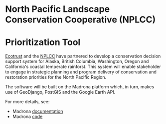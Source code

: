 # North Pacific Landscape Conservation Cooperative (NPLCC) 
# Prioritization Tool

[Ecotrust](http://ecotrust.org) and the [NPLCC](http://www.fws.gov/pacific/Climatechange/nplcc/) have partnered 
to develop a conservation decision support system for Alaska, British Columbia, Washington, Oregon and 
California's coastal temperate rainforst.
This system will enable stakeholder to engage in strategic planning and program delivery of 
conservation and restoration priorities for the North Pacific Region.

The software will be built on the Madrona platform which, in turn, makes use of GeoDjango, PostGIS and the Google Earth API. 

For more details, see:

* Madrona [documentation](http://ecotrust.github.com/madrona/docs/)
* Madrona [code](https://github.com/Ecotrust/madrona)

